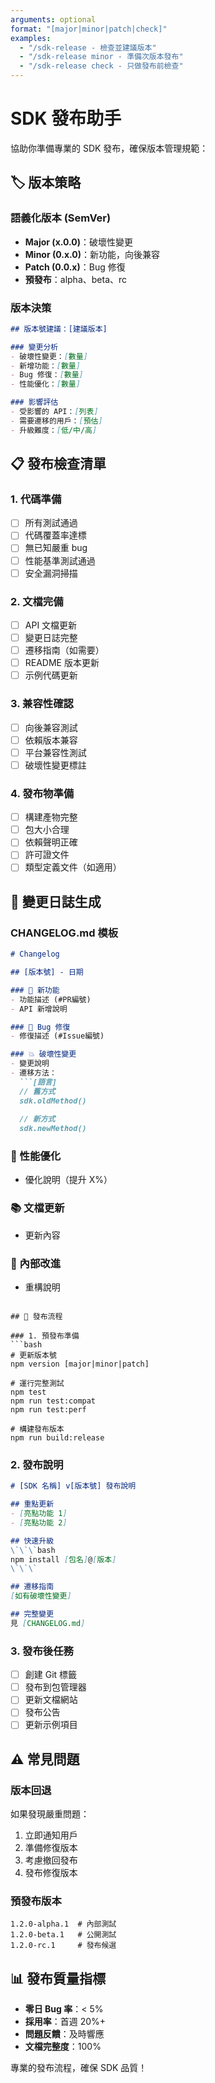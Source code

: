 ```yaml
---
arguments: optional
format: "[major|minor|patch|check]"
examples:
  - "/sdk-release - 檢查並建議版本"
  - "/sdk-release minor - 準備次版本發布"
  - "/sdk-release check - 只做發布前檢查"
---
```


# SDK 發布助手

協助你準備專業的 SDK 發布，確保版本管理規範：

## 🏷️ 版本策略

### 語義化版本 (SemVer)
- **Major (x.0.0)**：破壞性變更
- **Minor (0.x.0)**：新功能，向後兼容
- **Patch (0.0.x)**：Bug 修復
- **預發布**：alpha、beta、rc

### 版本決策
```markdown
## 版本號建議：[建議版本]

### 變更分析
- 破壞性變更：[數量]
- 新增功能：[數量]
- Bug 修復：[數量]
- 性能優化：[數量]

### 影響評估
- 受影響的 API：[列表]
- 需要遷移的用戶：[預估]
- 升級難度：[低/中/高]
```

## 📋 發布檢查清單

### 1. 代碼準備
- [ ] 所有測試通過
- [ ] 代碼覆蓋率達標
- [ ] 無已知嚴重 bug
- [ ] 性能基準測試通過
- [ ] 安全漏洞掃描

### 2. 文檔完備
- [ ] API 文檔更新
- [ ] 變更日誌完整
- [ ] 遷移指南（如需要）
- [ ] README 版本更新
- [ ] 示例代碼更新

### 3. 兼容性確認
- [ ] 向後兼容測試
- [ ] 依賴版本兼容
- [ ] 平台兼容性測試
- [ ] 破壞性變更標註

### 4. 發布物準備
- [ ] 構建產物完整
- [ ] 包大小合理
- [ ] 依賴聲明正確
- [ ] 許可證文件
- [ ] 類型定義文件（如適用）

## 📝 變更日誌生成

### CHANGELOG.md 模板
```markdown
# Changelog

## [版本號] - 日期

### 🎉 新功能
- 功能描述 (#PR編號)
- API 新增說明

### 🐛 Bug 修復
- 修復描述 (#Issue編號)

### 💥 破壞性變更
- 變更說明
- 遷移方法：
  ```[語言]
  // 舊方式
  sdk.oldMethod()
  
  // 新方式
  sdk.newMethod()
  ```

### 🚀 性能優化
- 優化說明（提升 X%）

### 📚 文檔更新
- 更新內容

### 🔧 內部改進
- 重構說明
```

## 🚀 發布流程

### 1. 預發布準備
```bash
# 更新版本號
npm version [major|minor|patch]

# 運行完整測試
npm test
npm run test:compat
npm run test:perf

# 構建發布版本
npm run build:release
```

### 2. 發布說明
```markdown
# [SDK 名稱] v[版本號] 發布說明

## 重點更新
- [亮點功能 1]
- [亮點功能 2]

## 快速升級
\`\`\`bash
npm install [包名]@[版本]
\`\`\`

## 遷移指南
[如有破壞性變更]

## 完整變更
見 [CHANGELOG.md]
```

### 3. 發布後任務
- [ ] 創建 Git 標籤
- [ ] 發布到包管理器
- [ ] 更新文檔網站
- [ ] 發布公告
- [ ] 更新示例項目

## ⚠️ 常見問題

### 版本回退
如果發現嚴重問題：
1. 立即通知用戶
2. 準備修復版本
3. 考慮撤回發布
4. 發布修復版本

### 預發布版本
```
1.2.0-alpha.1  # 內部測試
1.2.0-beta.1   # 公開測試
1.2.0-rc.1     # 發布候選
```

## 📊 發布質量指標

- **零日 Bug 率**：< 5%
- **採用率**：首週 20%+
- **問題反饋**：及時響應
- **文檔完整度**：100%

專業的發布流程，確保 SDK 品質！
